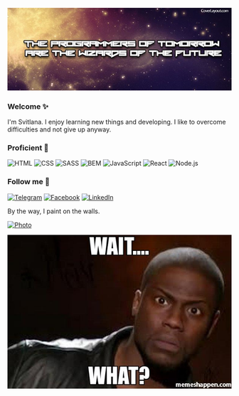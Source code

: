 ![Header](https://github.com/oliinyks/oliinyks/blob/main/assets/38b440b64007b4837d222e0607d1476e.jpeg)
### Welcome ✨
 I'm Svitlana. I enjoy learning new things and developing. I like to overcome difficulties and not give up anyway.
### Proficient 💪
![HTML](https://img.shields.io/badge/-HTML-5A5A5A?style=for-the-badge&logo=HTML5)
![CSS](https://img.shields.io/badge/-CSS-5A5A5A?style=for-the-badge&logo=CSS3)
![SASS](https://img.shields.io/badge/-SASS-5A5A5A?style=for-the-badge&logo=SASS)
![BEM](https://img.shields.io/badge/-BEM-5A5A5A?style=for-the-badge&logo=BEM)
![JavaScript](https://img.shields.io/badge/-JavaScript-5A5A5A?style=for-the-badge&logo=JavaScript)
![React](https://img.shields.io/badge/-React-5A5A5A?style=for-the-badge&logo=React)
![Node.js](https://img.shields.io/badge/-Node.js-5A5A5A?style=for-the-badge&logo=Node.js)
### Follow me 🍃
[![Telegram](https://img.shields.io/badge/-Telegram-5A5A5A?style=for-the-badge&logo=Telegram)](https://t.me/svitlana_ol2)
[![Facebook](https://img.shields.io/badge/-Facebook-5A5A5A?style=for-the-badge&logo=Facebook)](https://www.facebook.com/svitlana.olijnyk/)
[![LinkedIn](https://img.shields.io/badge/-LinkedIn-5A5A5A?style=for-the-badge&logo=LinkedIn)](https://www.linkedin.com/in/svitlana-oliinyk-65ba4223b/)

By the way, I paint on the walls.

[![Photo](https://img.shields.io/badge/-🎨Photo-5A5A5A?style=for-the-badge&)](https://drive.google.com/drive/folders/1dC3kXociQi4VQbykso08qBBshpuXmBai?usp=sharing)


![footer](https://github.com/oliinyks/oliinyks/blob/main/assets/black-man-wait-what-meme.jpg)
